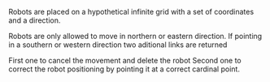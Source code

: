 Robots are placed on a hypothetical infinite grid with a set of coordinates and a direction.

Robots are only allowed to move in northern or eastern direction. If pointing in a southern or western direction two aditional links are returned 

First one to cancel the movement and delete the robot 
Second one to correct the robot positioning by pointing it at a correct cardinal point.
